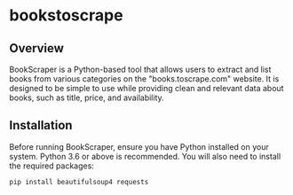 # bookstoscrape


## Overview
BookScraper is a Python-based tool that allows users to extract and list books from various categories on the "books.toscrape.com" website. It is designed to be simple to use while providing clean and relevant data about books, such as title, price, and availability.

## Installation
Before running BookScraper, ensure you have Python installed on your system. Python 3.6 or above is recommended. You will also need to install the required packages:

```bash
pip install beautifulsoup4 requests
